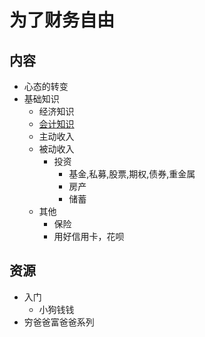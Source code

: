 # 为了财务自由
## 内容
* 心态的转变
* 基础知识
  * 经济知识
  * [会计知识](accounting)
  * 主动收入
  * 被动收入
    * 投资
      * 基金,私募,股票,期权,债券,重金属
      * 房产
      * 储蓄
  * 其他
    * 保险
    * 用好信用卡，花呗

## 资源
* 入门
  * 小狗钱钱
* 穷爸爸富爸爸系列